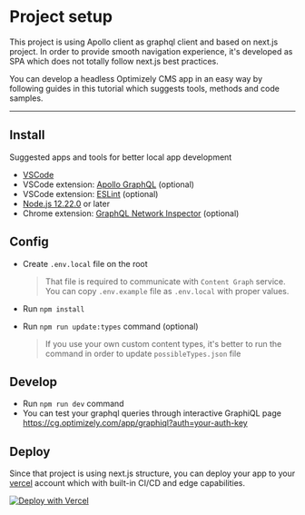 # Project setup

This project is using Apollo client as graphql client and based on next.js project. In order to provide smooth navigation experience, it's developed as SPA which does not totally follow next.js best practices.

You can develop a headless Optimizely CMS app in an easy way by following guides in this tutorial which suggests tools, methods and code samples.

---

## Install

Suggested apps and tools for better local app development

- [VSCode](https://code.visualstudio.com/)
- VSCode extension: [Apollo GraphQL](https://marketplace.visualstudio.com/items?itemName=apollographql.vscode-apollo) (optional)
- VSCode extension: [ESLint](https://marketplace.visualstudio.com/items?itemName=dbaeumer.vscode-eslint) (optional)
- [Node.js 12.22.0](https://nodejs.org/) or later
- Chrome extension: [GraphQL Network Inspector](https://chrome.google.com/webstore/detail/graphql-network-inspector/ndlbedplllcgconngcnfmkadhokfaaln) (optional)

## Config

- Create `.env.local` file on the root

  > That file is required to communicate with `Content Graph` service. You can copy `.env.example` file as `.env.local` with proper values.

- Run `npm install`

- Run `npm run update:types` command (optional)

  > If you use your own custom content types, it's better to run the command in order to update `possibleTypes.json` file

## Develop

- Run `npm run dev` command
- You can test your graphql queries through interactive GraphiQL page
  https://cg.optimizely.com/app/graphiql?auth=your-auth-key

## Deploy

Since that project is using next.js structure, you can deploy your app to your [vercel](https://vercel.com/) account which with built-in CI/CD and edge capabilities.

[![Deploy with Vercel](https://vercel.com/button)](https://vercel.com/new/clone?repository-url=https%3A%2F%2Fgithub.com%2Fepiserver%2Ffoundation-gql&env=NEXT_PUBLIC_OPTIQ_URL,NEXT_PUBLIC_OPTIQ_AUTH&project-name=foundation&repo-name=foundation-gql&demo-title=Foundation%20%7C%20Content%20Graph&demo-description=Optimizely%20CMS%20foundation%20demo%20implementation%20with%20Content%20Graph&demo-url=https%3A%2F%2Ffoundation-gql.vercel.app&demo-image=https%3A%2F%2Fi.imgur.com%2FOKJvLdB.png)
